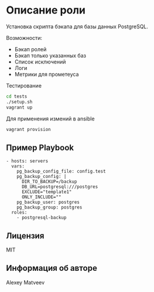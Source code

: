 Описание роли
=============

Установка скрипта бэкапа для базы данных PostgreSQL.

Возможности:

- Бэкап ролей
- Бэкап только указанных баз
- Список исключений
- Логи
- Метрики для прометеуса


Тестирование

```bash
cd tests
./setup.sh
vagrant up
```

Для применения измений в ansible
```bash
vagrant provision
```

Пример Playbook
---------------

    - hosts: servers
      vars:
        pg_backup_config_file: config.test
        pg_backup_config: |
          DIR_TO_BACKUP=/backup
          DB_URL=postgresql:///postgres
          EXCLUDE="template1"
          ONLY_INCLUDE=""
        pg_backup_user: postgres
        pg_backup_group: postgres
      roles:
        - postgresql-backup

Лицензия
--------

MIT

Информация об авторе
--------------------

Alexey Matveev
